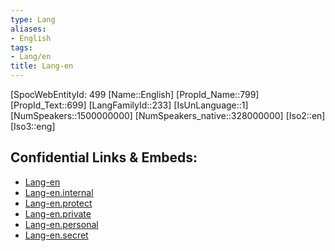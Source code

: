 ```yaml
---
type: Lang
aliases:
- English
tags: 
- Lang/en
title: Lang-en
---
```

[SpocWebEntityId: 499
[Name::English]
[PropId_Name::799]
[PropId_Text::699]
[LangFamilyId::233]
[IsUnLanguage::1]
[NumSpeakers::1500000000]
[NumSpeakers_native::328000000]
[Iso2::en]
[Iso3::eng]



## Confidential Links & Embeds: 
- [Lang-en](../../_public/lang/Lang-en.md) 
- [Lang-en.internal](../../_internal/lang/Lang-en.internal.md) 
- [Lang-en.protect](../../_protect/lang/Lang-en.protect.md) 
- [Lang-en.private](../../_private/lang/Lang-en.private.md) 
- [Lang-en.personal](../../_personal/lang/Lang-en.personal.md) 
- [Lang-en.secret](../../_secret/lang/Lang-en.secret.md)

